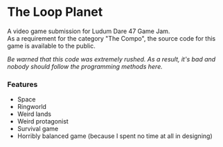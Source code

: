 # The Loop Planet
 A video game submission for Ludum Dare 47 Game Jam.<br/>
 As a requirement for the category "The Compo", the source code for this game is available to the public.

*Be warned that this code was extremely rushed. As a result, it's bad and nobody should follow the programming methods here.*

### Features
* Space
* Ringworld
* Weird lands
* Weird protagonist
* Survival game
* Horribly balanced game (because I spent no time at all in designing)